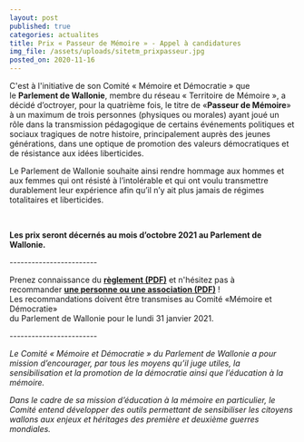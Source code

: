 ```yaml
---
layout: post
published: true
categories: actualites
title: Prix « Passeur de Mémoire » - Appel à candidatures
img_file: /assets/uploads/sitetm_prixpasseur.jpg
posted_on: 2020-11-16
---
```

<!--StartFragment-->

C'est à l'initiative de son Comité « Mémoire et Démocratie » que le **Parlement de Wallonie**, membre du réseau « Territoire de Mémoire », a décidé d’octroyer, pour la quatrième fois, le titre de «**Passeur de Mémoire**» à un maximum de trois personnes (physiques ou morales) ayant joué un rôle dans la transmission pédagogique de certains événements politiques et sociaux tragiques de notre histoire, principalement auprès des jeunes générations, dans une optique de promotion des valeurs démocratiques et de résistance aux idées liberticides.

<!--EndFragment-->

<!--StartFragment-->

Le Parlement de Wallonie souhaite ainsi rendre hommage aux hommes et aux femmes qui ont résisté à l’intolérable et qui ont voulu transmettre durablement leur expérience afin qu’il n’y ait plus jamais de régimes totalitaires et liberticides.

 

**Les prix seront décernés au mois d’octobre 2021 au Parlement de Wallonie.**

<!--EndFragment--><!--StartFragment-->

<!--StartFragment-->

\------------------------

Prenez connaissance du **[règlement (PDF)](https://www.parlement-wallonie.be/wp-content/uploads/2020/11/Concours-Passeur-de-Me%CC%81moire-2021-projet-de-modification-du-re%CC%80glement-.pdf)** et n'hésitez pas à recommander **[une personne ou une association (PDF)](https://www.parlement-wallonie.be/wp-content/uploads/2020/11/Formulaire-titre-Passeur-de-Me%CC%81moire-2021.doc)** !\
Les recommandations doivent être transmises au Comité «Mémoire et Démocratie»\
du Parlement de Wallonie pour le lundi 31 janvier 2021.

\------------------------

<!--StartFragment-->

*Le Comité « Mémoire et Démocratie » du Parlement de Wallonie a pour mission d’encourager, par tous les moyens qu’il juge utiles, la sensibilisation et la promotion de la démocratie ainsi que l’éducation à la mémoire.*

*Dans le cadre de sa mission d’éducation à la mémoire en particulier, le Comité entend développer des outils permettant de sensibiliser les citoyens wallons aux enjeux et héritages des première et deuxième guerres mondiales.*

<!--EndFragment-->



<!--EndFragment-->

![]()

<!--EndFragment-->